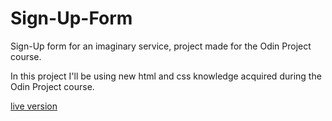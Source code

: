 # Sign-Up-Form
Sign-Up form for an imaginary service, project made for the Odin Project course. 

In this project I'll be using new html and css knowledge acquired during the Odin Project course.

[live version](https://llnathanlc.github.io/Sign-Up-Form/)
